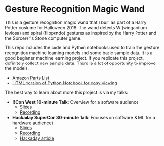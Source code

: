 # Gesture Recognition Magic Wand

This is a gesture recognition magic wand that I built as part of a Harry Potter costume for Halloween 2018. The wand detects W (wingardium leviosa) and spiral (flippendo) gestures as inspired by the Harry Potter and the Sorcerer's Stone computer game. 

This repo includes the code and Python notebooks used to train the gesture recognition machine learning models and some basic sample data. It is a good beginner machine learning project. If you replicate this project, definitely collect new sample data. There is a lot of opportunity to improve the models.

* [Amazon Parts List](https://smile.amazon.com/hz/wishlist/ls/16SIC5RKC32TC/ref=cm_go_nav_hz?sa-no-redirect=1)
* [HTML version of Python Notebook for easy viewing](https://jewang.github.io/gesture-demo/Explorations.html)

The best way to learn about more this project is via my talks:

* **!!Con West 10-minute Talk**: Overview for a software audience
  * [Slides](http://jewang.net/static/jewang%20-%20magic%20wand%20for%20bangbangcon.pdf)
  * [Recording](https://www.youtube.com/watch?v=P9E02GhF3Q4)
* **Hackaday SuperCon 30-minute Talk**: Focuses on software & ML for a hardware audience)
  * [Slides](http://jewang.net/static/jewang%20-%20magic%20wand%20for%20hackaday%20supercon.pdf) 
  * [Recording](https://www.youtube.com/watch?v=EhxpWL65QFM)
  * [Hackaday article](https://hackaday.com/2018/12/07/magic-wand-learns-spells-through-machine-learning-and-an-imu/)
